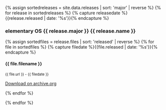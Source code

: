 ---
---

{% assign sortedreleases = site.data.releases | sort: 'major' | reverse %}
{% for release in sortedreleases %}
{% capture releasedate %}{{release.released | date: '%s'}}{% endcapture %}
<h3>elementary OS {{ release.major }} {{ release.name }}</h3>

{% assign sortedfiles = release.files | sort: 'released' | reverse %}
{% for file in sortedfiles %}
{% capture filedate %}{{file.released | date: '%s'}}{% endcapture %}
<h4>{{ file.filename }}</h4>
<p><small>{{ file.url }} - {{ filedate }}</small></p>
<p><a href="{{ file.url }}">Download on archive.org</a></p>
{% endfor  %}

{% endfor  %}
